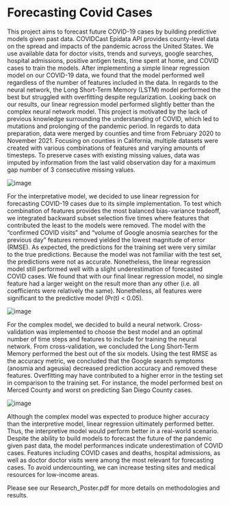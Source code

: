 # Forecasting Covid Cases
This project aims to forecast future COVID-19 cases by building predictive models given past data. COVIDCast Epidata API provides county-level data on the spread and impacts of the pandemic across the United States. We use available data for doctor visits, trends and surveys, google searches, hospital admissions, positive antigen tests, time spent at home, and COVID cases to train the models. After implementing a simple linear regression model on our COVID-19 data, we found that the model performed well regardless of the number of features included in the data. In regards to the neural network, the Long Short-Term Memory (LSTM) model performed the best but struggled with overfitting despite regularization. Looking back on our results, our linear regression model performed slightly better than the complex neural network model. This project is motivated by the lack of previous knowledge surrounding the understanding of COVID, which led to mutations and prolonging of the pandemic period. In regards to data preparation, data were merged by counties and time from February 2020 to November 2021. Focusing on counties in California, multiple datasets were created with various combinations of features and varying amounts of timesteps. To preserve cases with existing missing values, data was imputed by information from the last valid observation day for a maximum gap number of 3 consecutive missing values.

![image](https://user-images.githubusercontent.com/28970539/145730720-0cdcd9d9-e41a-49c2-8155-3ec8afdd940a.png)


For the interpretative model, we decided to use linear regression for forecasting COVID-19 cases due to its simple implementation. To test which combination of features provides the most balanced bias-variance tradeoff, we integrated backward subset selection five times where features that contributed the least to the models were removed. The model with the “confirmed COVID visits” and “volume of Google anosmia searches for the previous day” features removed yielded the lowest magnitude of error (RMSE). As expected, the predictions for the training set were very similar to the true predictions. Because the model was not familiar with the test set, the predictions were not as accurate. Nonetheless, the linear regression model still performed well with a slight underestimation of forecasted COVID cases. We found that with our final linear regression model, no single feature had a larger weight on the result more than any other (i.e. all coefficients were relatively the same). Nonetheless, all features were significant to the predictive model (Pr(t) < 0.05).

![image](https://user-images.githubusercontent.com/28970539/145730765-c605e5f1-cd90-4320-b34a-cb612741294b.png)


For the complex model, we decided to build a neural network. Cross-validation was implemented to choose the best model and an optimal number of time steps and features to include for training the neural network.  From cross-validation, we concluded the  Long Short-Term Memory performed the best out of the six models. Using the test RMSE as the accuracy metric, we concluded that the Google search symptoms (anosmia and ageusia) decreased prediction accuracy and removed these features. Overfitting may have contributed to a higher error in the testing set in comparison to the training set.  For instance, the model performed best on Merced County and worst on predicting San Diego County cases.

![image](https://user-images.githubusercontent.com/28970539/145730787-66af16ce-6e4f-42c9-95d2-e20cdcf9548f.png)


Although the complex model was expected to produce higher accuracy than the interpretive model, linear regression ultimately performed better. Thus, the interpretive model would perform better in a real-world scenario. Despite the ability to build models to forecast the future of the pandemic given past data, the model performances indicate underestimation of COVID cases. Features including COVID cases and deaths, hospital admissions, as well as doctor doctor visits were among the most relevant for forecasting cases. To avoid undercounting, we can increase testing sites and medical resources for low-income areas.

Please see our Research_Poster.pdf for more details on methodologies and results.

